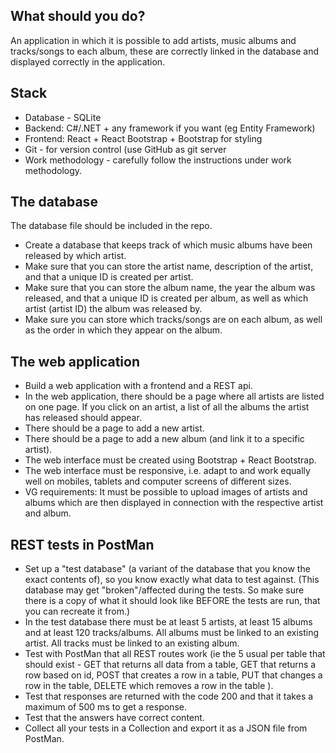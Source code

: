 ## What should you do?
An application in which it is possible to add artists, music albums and tracks/songs to each album, these are correctly linked in the database and displayed correctly in the application.

## Stack
- Database - SQLite
- Backend: C#/.NET + any framework if you want (eg Entity Framework)
- Frontend: React + React Bootstrap + Bootstrap for styling
- Git - for version control (use GitHub as git server
- Work methodology - carefully follow the instructions under work methodology.

## The database
The database file should be included in the repo.
- Create a database that keeps track of which music albums have been released by which artist.
- Make sure that you can store the artist name, description of the artist, and that a unique ID is created per artist.
- Make sure that you can store the album name, the year the album was released, and that a unique ID is created per album, as well as which artist (artist ID) the album was released by.
- Make sure you can store which tracks/songs are on each album, as well as the order in which they appear on the album.

## The web application
- Build a web application with a frontend and a REST api.
- In the web application, there should be a page where all artists are listed on one page. If you click on an artist, a list of all the albums the artist has released should appear.
- There should be a page to add a new artist.
- There should be a page to add a new album (and link it to a specific artist).
- The web interface must be created using Bootstrap + React Bootstrap.
- The web interface must be responsive, i.e. adapt to and work equally well on mobiles, tablets and computer screens of different sizes.
- VG requirements: It must be possible to upload images of artists and albums which are then displayed in connection with the respective artist and album.

## REST tests in PostMan
- Set up a "test database" (a variant of the database that you know the exact contents of), so you know exactly what data to test against. (This database may get "broken"/affected during the tests. So make sure there is a copy of what it should look like BEFORE the tests are run, that you can recreate it from.)
- In the test database there must be at least 5 artists, at least 15 albums and at least 120 tracks/albums. All albums must be linked to an existing artist. All tracks must be linked to an existing album.
- Test with PostMan that all REST routes work (ie the 5 usual per table that should exist - GET that returns all data from a table, GET that returns a row based on id, POST that creates a row in a table, PUT that changes a row in the table, DELETE which removes a row in the table ).
- Test that responses are returned with the code 200 and that it takes a maximum of 500 ms to get a response.
- Test that the answers have correct content.
- Collect all your tests in a Collection and export it as a JSON file from PostMan.